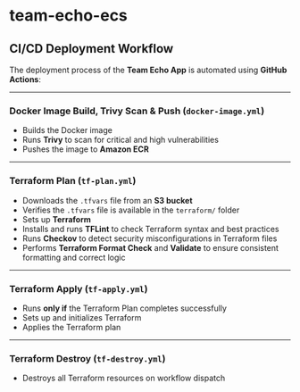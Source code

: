 # team-echo-ecs

## CI/CD Deployment Workflow

The deployment process of the **Team Echo App** is automated using **GitHub Actions**:

---

### Docker Image Build, Trivy Scan & Push (`docker-image.yml`)

- Builds the Docker image  
- Runs **Trivy** to scan for critical and high vulnerabilities  
- Pushes the image to **Amazon ECR**

---

### Terraform Plan (`tf-plan.yml`)

- Downloads the `.tfvars` file from an **S3 bucket**
- Verifies the `.tfvars` file is available in the `terraform/` folder
- Sets up **Terraform**
- Installs and runs **TFLint** to check Terraform syntax and best practices
- Runs **Checkov** to detect security misconfigurations in Terraform files
- Performs **Terraform Format Check** and **Validate** to ensure consistent formatting and correct logic

---

### Terraform Apply (`tf-apply.yml`)

- Runs **only if** the Terraform Plan completes successfully
- Sets up and initializes Terraform
- Applies the Terraform plan

---

### Terraform Destroy (`tf-destroy.yml`)

- Destroys all Terraform resources on workflow dispatch
